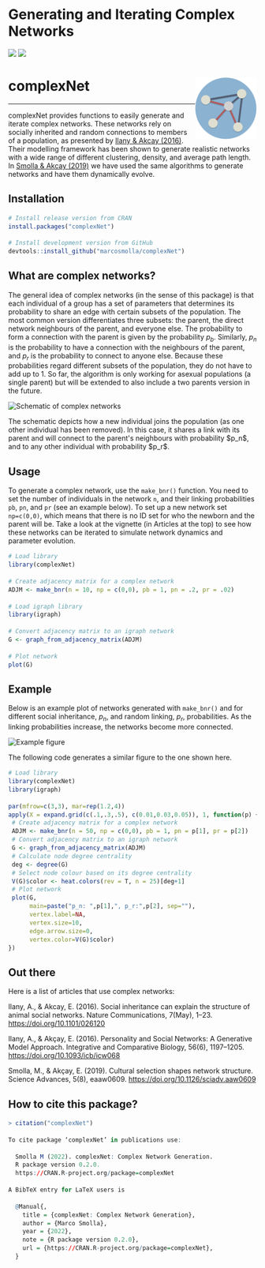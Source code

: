 # Generating and Iterating Complex Networks
<!-- badges: start -->
[![](https://cranlogs.r-pkg.org/badges/grand-total/complexNet)](https://cran.r-project.org/package=complexNet)
[![](https://www.r-pkg.org/badges/version/complexNet)](https://cran.r-project.org/package=complexNet)
<!-- badges: end -->

# complexNet <img src="logo.png" align="right" width="125px" height="auto"/>
***
complexNet provides functions to easily generate and iterate complex networks. These networks rely on socially inherited and random connections to members of a population, as presented by [Ilany &amp; Akcay (2016)](https://www.nature.com/articles/ncomms12084). Their modelling framework has been shown to generate realistic networks with a wide range of different clustering, density, and average path length. In [Smolla &amp; Akcay (2019)](https://advances.sciencemag.org/content/5/8/eaaw0609) we have used the same algorithms to generate networks and have them dynamically evolve. 

## Installation
```r
# Install release version from CRAN
install.packages("complexNet")

# Install development version from GitHub
devtools::install_github("marcosmolla/complexNet")
```

## What are complex networks?
The general idea of complex networks (in the sense of this package) is that each individual of a group has a set of parameters that determines its probability to share an edge with certain subsets of the population. The most common version differentiates three subsets: the parent, the direct network neighbours of the parent, and everyone else. The probability to form a connection with the parent is given by the probability $p_b$. Similarly, $p_n$ is the probability to have a connection with the neighbours of the parent, and $p_r$ is the probability to connect to anyone else. Because these probabilities regard different subsets of the population, they do not have to add up to 1. So far, the algorithm is only working for asexual populations (a single parent) but will be extended to also include a two parents version in the future. 

![Schematic of complex networks](reference/figures/schematic.png)
<figcaption>The schematic depicts how a new individual joins the population (as one other individual has been removed). In this case, it shares a link with its parent and will connect to the parent's neighbours with probability $p_n$, and to any other individual with probability $p_r$.</figcaption>

## Usage
To generate a complex network, use the `make_bnr()` function. You need to set the number of individuals in the network `n`, and their linking probabilities `pb`, `pn`, and `pr` (see an example below). To set up a new network set `np=c(0,0)`, which means that there is no ID set for who the newborn and the parent will be. Take a look at the vignette (in Articles at the top) to see how these networks can be iterated to simulate network dynamics and parameter evolution. 

```r
# Load library
library(complexNet)

# Create adjacency matrix for a complex network
ADJM <- make_bnr(n = 10, np = c(0,0), pb = 1, pn = .2, pr = .02)

# Load igraph library
library(igraph)

# Convert adjacency matrix to an igraph network
G <- graph_from_adjacency_matrix(ADJM)

# Plot network
plot(G)
```

## Example
Below is an example plot of networks generated with `make_bnr()` and for different social inheritance, $p_n$, and random linking, $p_r$, probabilities. As the linking probabilities increase, the networks become more connected. 

![Example figure](reference/figures/example.png)

The following code generates a similar figure to the one shown here.

```r
# Load library
library(complexNet)
library(igraph)

par(mfrow=c(3,3), mar=rep(1.2,4))
apply(X = expand.grid(c(.1,.3,.5), c(0.01,0.03,0.05)), 1, function(p) {
 # Create adjacency matrix for a complex network
 ADJM <- make_bnr(n = 50, np = c(0,0), pb = 1, pn = p[1], pr = p[2])
 # Convert adjacency matrix to an igraph network
 G <- graph_from_adjacency_matrix(ADJM)
 # Calculate node degree centrality
 deg <- degree(G)
 # Select node colour based on its degree centrality
 V(G)$color <- heat.colors(rev = T, n = 25)[deg+1]
 # Plot network
 plot(G,
      main=paste("p_n: ",p[1],", p_r:",p[2], sep=""),
      vertex.label=NA,
      vertex.size=10,
      edge.arrow.size=0,
      vertex.color=V(G)$color)
})
```

## Out there
Here is a list of articles that use complex networks:

Ilany, A., & Akcay, E. (2016). Social inheritance can explain the structure of animal social networks. Nature Communications, 7(May), 1–23. https://doi.org/10.1101/026120

Ilany, A., & Akçay, E. (2016). Personality and Social Networks: A Generative Model Approach. Integrative and Comparative Biology, 56(6), 1197–1205. https://doi.org/10.1093/icb/icw068

Smolla, M., & Akçay, E. (2019). Cultural selection shapes network structure. Science Advances, 5(8), eaaw0609. https://doi.org/10.1126/sciadv.aaw0609


## How to cite this package?
```r
> citation("complexNet")

To cite package ‘complexNet’ in publications use:

  Smolla M (2022). complexNet: Complex Network Generation.
  R package version 0.2.0.
  https://CRAN.R-project.org/package=complexNet

A BibTeX entry for LaTeX users is

  @Manual{,
    title = {complexNet: Complex Network Generation},
    author = {Marco Smolla},
    year = {2022},
    note = {R package version 0.2.0},
    url = {https://CRAN.R-project.org/package=complexNet},
  }
```
